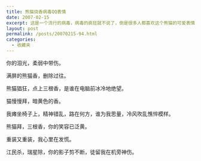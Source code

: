 ```yaml
---
title: 熊猫烧香病毒QQ表情
date: 2007-02-15
excerpt: 这是一个流行的病毒，病毒的疯狂就不说了，倒是很多人都喜欢这个熊猫的可爱表情。
layout: post
permalink: /posts/20070215-94.html
categories:
  - 收藏夹
---
```

你的泪光，柔弱中带伤。

满屏的熊猫香，删除过往。

熊猫猖狂，点上三根香，是谁在电脑前冰冷地绝望。

猫慢慢拜，暗黄色的香。

我瘫坐椅子上，精神错乱，路在何方，谁为我思量，冷风吹乱憔悴模样。

熊猫拜，三根香，你的笑容已泛黄。

重装又重装，我心里在发慌。

江民杀，瑞星除，你的影子剪不断，徒留我在机旁神伤。